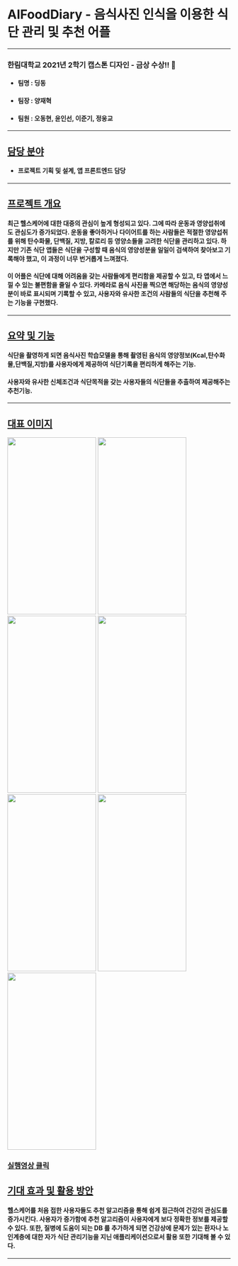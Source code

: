 # AIFoodDiary - 음식사진 인식을 이용한 식단 관리 및 추천 어플
-----
### 한림대학교 2021년 2학기 캡스톤 디자인 - 금상 수상!! 🙌
+ #### 팀명 : 딩동
+ #### 팀장 : 양재혁
+ #### 팀원 : 오동현, 윤인선, 이준기, 정웅교
-----
## [담당 분야](#담당-분야)
+ #### 프로젝트 기획 및 설계, 앱 프론트엔드 담당
-----
## [프로젝트 개요](#프로젝트-개요)
#### 최근 헬스케어에 대한 대중의 관심이 높게 형성되고 있다. 그에 따라 운동과 영양섭취에도 관심도가 증가되었다. 운동을 좋아하거나 다이어트를 하는 사람들은 적절한 영양섭취를 위해 탄수화물, 단백질, 지방, 칼로리 등 영양소들을 고려한 식단을 관리하고 있다. 하지만 기존 식단 앱들은 식단을 구성할 때 음식의 영양성분을 일일이 검색하여 찾아보고 기록해야 했고, 이 과정이 너무 번거롭게 느껴졌다.
#### 이 어플은 식단에 대해 어려움을 갖는 사람들에게 편리함을 제공할 수 있고, 타 앱에서 느낄 수 있는 불편함을 줄일 수 있다. 카메라로 음식 사진을 찍으면 해당하는 음식의 영양성분이 바로 표시되며 기록할 수 있고, 사용자와 유사한 조건의 사람들의 식단을 추천해 주는 기능을 구현했다. 
----

## [요약 및 기능](#요약-및-기능)
#### 식단을 촬영하게 되면 음식사진 학습모델을 통해 촬영된 음식의 영양정보(Kcal,탄수화물,단백질,지방)를 사용자에게 제공하여 식단기록을 편리하게 해주는 기능.

#### 사용자와 유사한 신체조건과 식단목적을 갖는 사용자들의 식단들을 추출하여 제공해주는 추천기능.

-----
## [대표 이미지](#대표-이미지)
<img src="https://user-images.githubusercontent.com/73065398/212473456-f0f41d61-209e-446e-bc47-135e27e2b846.png" width = "200" height="400"/> <img src="https://user-images.githubusercontent.com/73065398/212473463-54cb6799-22d6-4acc-817e-a89211702cb2.png" width = "200" height="400"/>  <img  src="https://user-images.githubusercontent.com/73065398/212473493-b6ef24dd-03eb-4638-9fd6-39e46b557516.png" width = "200" height="400"/> <img  src="https://user-images.githubusercontent.com/73065398/212473500-4daa5d89-552c-4ad5-bb54-e70c5913dd68.png" width = "200" height="400"/><img  src="https://user-images.githubusercontent.com/73065398/212473516-82adae88-d047-4a25-bf88-18910b6f6969.png" width = "200" height="400"/> <img  src="https://user-images.githubusercontent.com/73065398/212473533-cf5c1c11-38b1-432f-8591-167e08ac5bf5.png" width = "200" height="400"/> <img  src="https://user-images.githubusercontent.com/73065398/212473542-8ecb458d-08ba-4160-93e0-24d6720814a5.png" width = "200" height="400"/> 

### [실행영상 클릭](https://www.youtube.com/watch?v=I62aPNzPyis&t=3s)

## [기대 효과 및 활용 방안](#기대-효과-및-활용-방안)
#### 헬스케어를 처음 접한 사용자들도 추천 알고리즘을 통해 쉽게 접근하여 건강의 관심도를 증가시킨다. 사용자가 증가함에 추천 알고리즘이 사용자에게 보다 정확한 정보를 제공할 수 있다. 또한, 질병에 도움이 되는 DB 를 추가하게 되면 건강상에 문제가 있는 환자나 노인계층에 대한 자가 식단 관리기능을 지닌 애플리케이션으로서 활용 또한 기대해 볼 수 있다. 
-----

